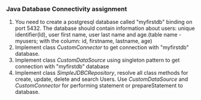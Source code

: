 ### Java Database Connectivity assignment

1. You need to create a postgresql database called "myfirstdb" binding on port 5432. The database should contain information about users: unique identifier(Id), user first name, user last name and age.(table name - myusers; with the column: id, firstname, lastname, age)
2. Implement class _CustomConnector_ to get connection with "myfirstdb" database.
3. Implement class _CustomDataSource_ using singleton pattern to get connection with "myfirstdb" database 
4. Implement class _SimpleJDBCRepository_, resolve all class methods for create, update, delete and search Users. Use _CustomDataSource_ and _CustomConnector_
for performing statement or prepareStatement to database. 